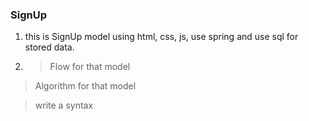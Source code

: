 ### SignUp
1. this is SignUp model using html, css, js, use spring and use sql for stored data.
1. > Flow for that model

> Algorithm for that model

> write a syntax 
